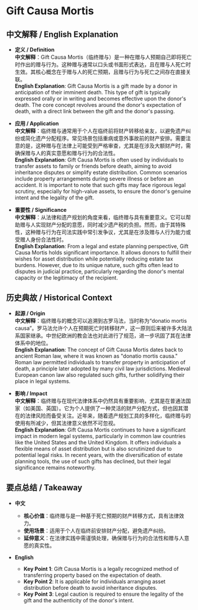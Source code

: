 # Gift Causa Mortis

## 中文解释 / English Explanation

* **定义 / Definition**  
  **中文解释**：Gift Causa Mortis（临终赠与）是一种在赠与人预期自己即将死亡时作出的赠与行为。这种赠与通常以口头或书面形式表达，且在赠与人死亡时生效。其核心概念在于赠与人的死亡预期，且赠与行为与死亡之间存在直接关联。  
  **English Explanation**: Gift Causa Mortis is a gift made by a donor in anticipation of their imminent death. This type of gift is typically expressed orally or in writing and becomes effective upon the donor's death. The core concept revolves around the donor's expectation of death, with a direct link between the gift and the donor's passing.

* **应用 / Application**  
  **中文解释**：临终赠与通常用于个人在临终前将财产转移给亲友，以避免遗产纠纷或简化遗产分配程序。常见场景包括重病或意外事故前的财产安排。需要注意的是，这种赠与在法律上可能受到严格审查，尤其是在涉及大额财产时，需确保赠与人的真实意愿和赠与行为的合法性。  
  **English Explanation**: Gift Causa Mortis is often used by individuals to transfer assets to family or friends before death, aiming to avoid inheritance disputes or simplify estate distribution. Common scenarios include property arrangements during severe illness or before an accident. It is important to note that such gifts may face rigorous legal scrutiny, especially for high-value assets, to ensure the donor's genuine intent and the legality of the gift.

* **重要性 / Significance**  
  **中文解释**：从法律和遗产规划的角度来看，临终赠与具有重要意义。它可以帮助赠与人实现财产分配的意愿，同时减少遗产税的负担。然而，由于其特殊性，这种赠与行为在司法实践中常引发争议，尤其是在涉及赠与人行为能力或受赠人身份合法性时。  
  **English Explanation**: From a legal and estate planning perspective, Gift Causa Mortis holds significant importance. It allows donors to fulfill their wishes for asset distribution while potentially reducing estate tax burdens. However, due to its unique nature, such gifts often lead to disputes in judicial practice, particularly regarding the donor's mental capacity or the legitimacy of the recipient.

## 历史典故 / Historical Context

* **起源 / Origin**  
  **中文解释**：临终赠与的概念可以追溯到古罗马法，当时称为“donatio mortis causa”。罗马法允许个人在预期死亡时转移财产，这一原则后来被许多大陆法系国家继承。中世纪欧洲的教会法也对此进行了规范，进一步巩固了其在法律体系中的地位。  
  **English Explanation**: The concept of Gift Causa Mortis dates back to ancient Roman law, where it was known as "donatio mortis causa." Roman law permitted individuals to transfer property in anticipation of death, a principle later adopted by many civil law jurisdictions. Medieval European canon law also regulated such gifts, further solidifying their place in legal systems.

* **影响 / Impact**  
  **中文解释**：临终赠与在现代法律体系中仍然具有重要影响，尤其是在普通法国家（如美国、英国）。它为个人提供了一种灵活的财产分配方式，但也因其潜在的法律风险而备受关注。近年来，随着遗产规划工具的多样化，临终赠与的使用有所减少，但其法律意义依然不可忽视。  
  **English Explanation**: Gift Causa Mortis continues to have a significant impact in modern legal systems, particularly in common law countries like the United States and the United Kingdom. It offers individuals a flexible means of asset distribution but is also scrutinized due to potential legal risks. In recent years, with the diversification of estate planning tools, the use of such gifts has declined, but their legal significance remains noteworthy.

## 要点总结 / Takeaway

* **中文**  
  - **核心价值**：临终赠与是一种基于死亡预期的财产转移方式，具有法律效力。  
  - **使用场景**：适用于个人在临终前安排财产分配，避免遗产纠纷。  
  - **延伸意义**：在法律实践中需谨慎处理，确保赠与行为的合法性和赠与人意愿的真实性。

* **English**  
  - **Key Point 1**: Gift Causa Mortis is a legally recognized method of transferring property based on the expectation of death.  
  - **Key Point 2**: It is applicable for individuals arranging asset distribution before death to avoid inheritance disputes.  
  - **Key Point 3**: Legal caution is required to ensure the legality of the gift and the authenticity of the donor's intent.